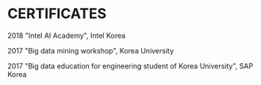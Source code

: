 # CERTIFICATES

2018 "Intel AI Academy", Intel Korea

2017 "Big data mining workshop", Korea University

2017 "Big data education for engineering student of Korea University", SAP Korea
